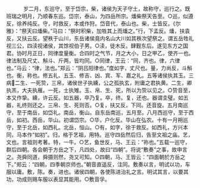 <!-- { "loadSidebar": true } -->
　
　　岁二月，东巡守，至于岱宗，柴，诸侯为天子守土，故称守，巡行之。既班瑞之明月，乃顺春东巡。岱宗，泰山，为四岳所宗。燔柴祭天告至。○巡，似遵反，徐养纯反。守，时救反，本或作狩。岱音代，泰山也。柴，士皆反。《尔雅》：“祭天曰燔柴。”马曰：“祭时积柴，加牲其上而燔之。”行，下孟反。燔，扶袁反，又扶云反。望秩于山川，东岳诸侯竟内名山大川如其秩次望祭之。谓五岳牲礼视三公，四渎视诸侯，其馀视伯子男。○渎，徒木反。肆觐东后。遂见东方之国君。协时月正日，同律度量衡。合四时之气节，月之大小，日之甲乙，使齐一也。律法制及尺丈、斛斗、斤两，皆均同。○同律，王云：“同，齐也。律，六律也。”马云：“律，法也。”郑云：“阴吕阳律也。”度如字，丈尺也。量，力尚反，斗斛也。衡，称也。修五礼、五玉、修吉、凶、宾、军、嘉之礼。五等诸侯执其玉。三病二生、一死贽，三帛，诸侯世子执纁，公之孤执玄，附庸之君执黄。二生，卿执羔，大夫执雁。一死，士执雉。玉、帛、生、死，所以为贽以见之。○贽音至，本又作挚。纁，许云反。如五器，卒乃复。卒，终。复，还也。器谓圭璧。如五器，礼终则还之。三帛、生、死则否。○复，扶又反，下同。还音旋。五月南巡守，至于南岳，如岱礼。南岳，衡山。自东岳南巡，五月至。八月西巡守，至于西岳，如初。西岳，华山。初谓岱宗。○华，户化反。华山在弘农。十有一月朔巡守，至于北岳，如西礼。北岳，恒山。○有，如字，徐于救反。如西礼，方兴本同，马本作“如初”。归，格于艺祖，用特。巡守四岳然后归，告至文祖之庙。艺，文也。言祖则考著。特，一牛。○艺，鱼世反，马、王云：“祢也。”五载一巡守，群后四朝。各会朝于方岳之下，凡四处，故曰“四朝”。将说“敷奏”之事，故申言之。尧舜同道，舜摄则然，尧又可知。○四朝，马、王皆云：“四面朝於方岳之下。”郑云：“四朝，四季朝京师也。”朝音直遥反，注同。敷奏以言，明试以功，车服以庸。敷，陈。奏，进也。诸侯四朝，各使陈进治礼之言。明试其言，以要其功，功成则赐车服以表显其能用。○敷音孚。 
